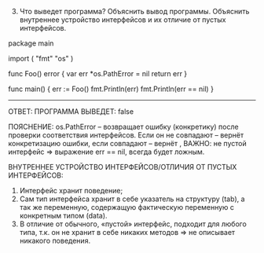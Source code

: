 3. Что выведет программа?
Объяснить вывод программы.
Объяснить внутреннее устройство интерфейсов и их отличие от пустых интерфейсов.

package main

import (
	"fmt"
	"os"
)

func Foo() error {
	var err *os.PathError = nil
	return err
}

func main() {
	err := Foo()
	fmt.Println(err)
	fmt.Println(err == nil)
}
_______________________________________________________________________________________________________________
ОТВЕТ:
ПРОГРАММА ВЫВЕДЕТ:
<nil>
false

ПОЯСНЕНИЕ:
os.PathError – возвращает ошибку (конкретику) после проверки соответствия интерфейсов.
Если он не совпадают – вернёт конкретизацию ошибки, если совпадают – вернёт <nil>,
ВАЖНО: не пустой интерфейс => выражение err == nil, всегда будет ложным.

ВНУТРЕННЕЕ УСТРОЙСТВО ИНТЕРФЕЙСОВ/ОТЛИЧИЯ ОТ ПУСТЫХ ИНТЕРФЕЙСОВ:
1) Интерфейс хранит поведение;
2) Сам тип интерфейса хранит в себе указатель на структуру (tab), а так же переменную,
содержащую фактическую переменную с конкретным типом (data).
3) В отличие от обычного, «пустой» интерфейс, подходит для любого типа,
т.к. он не хранит в себе никаких методов => не описывает никакого поведения.